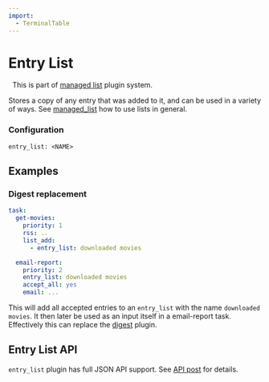 ```yaml
---
import:
  - TerminalTable
---
```


# Entry List
<div class="alert alert-success" role="info">
  
  <span class="glyphicon glyphicon glyphicon-cog"></span>
  &nbsp; This is part of [managed list](/Plugins/List) plugin system.
</div>

Stores a copy of any entry that was added to it, and can be used in a variety of ways. 
See [managed_list](/Plugins/List/) how to use lists in general. 

### Configuration

```
entry_list: <NAME>
```

## Examples


### Digest replacement

```yaml
task:
  get-movies:
    priority: 1
    rss: ..
    list_add:
      - entry_list: downloaded movies

  email-report:
    priority: 2
    entry_list: downloaded movies
    accept_all: yes
    email: ...
```

This will add all accepted entries to an `entry_list` with the name `downloaded movies`. It then later be used as an input itself in a email-report task. Effectively this can replace the [digest](/Plugins/digest) plugin.

## Entry List API
`entry_list` plugin has full JSON API support. See [API post](http://discuss.flexget.com/t/flexget-rest-api/) for details.